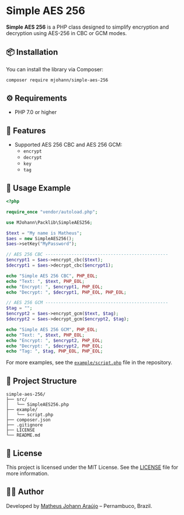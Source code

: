 # Simple AES 256

**Simple AES 256** is a PHP class designed to simplify encryption and decryption using AES-256 in CBC or GCM modes.

## 📦 Installation

You can install the library via Composer:

```bash
composer require mjohann/simple-aes-256
```

## ⚙️ Requirements

- PHP 7.0 or higher

## 🚀 Features

- Supported AES 256 CBC and AES 256 GCM:
  - `encrypt`
  - `decrypt`
  - `key`
  - `tag`

## 🧪 Usage Example

```php
<?php

require_once "vendor/autoload.php";

use MJohann\Packlib\SimpleAES256;

$text = "My name is Matheus";
$aes = new SimpleAES256();
$aes->setKey("MyPassword");

// AES 256 CBC -----------------------------------------------
$encrypt1 = $aes->encrypt_cbc($text);
$decrypt1 = $aes->decrypt_cbc($encrypt1);

echo "Simple AES 256 CBC", PHP_EOL;
echo "Text: ", $text, PHP_EOL;
echo "Encrypt: ", $encrypt1, PHP_EOL;
echo "Decrypt: ", $decrypt1, PHP_EOL, PHP_EOL;

// AES 256 GCM -----------------------------------------------
$tag = "";
$encrypt2 = $aes->encrypt_gcm($text, $tag);
$decrypt2 = $aes->decrypt_gcm($encrypt2, $tag);

echo "Simple AES 256 GCM", PHP_EOL;
echo "Text: ", $text, PHP_EOL;
echo "Encrypt: ", $encrypt2, PHP_EOL;
echo "Decrypt: ", $decrypt2, PHP_EOL;
echo "Tag: ", $tag, PHP_EOL, PHP_EOL;
```

For more examples, see the [`example/script.php`](example/script.php) file in the repository.

## 📁 Project Structure

```
simple-aes-256/
├── src/
│   └── SimpleAES256.php
├── example/
│   └── script.php
├── composer.json
├── .gitignore
├── LICENSE
└── README.md
```

## 📄 License

This project is licensed under the MIT License. See the [LICENSE](LICENSE) file for more information.

## 👨‍💻 Author

Developed by [Matheus Johann Araújo](https://github.com/matheusjohannaraujo) – Pernambuco, Brazil.
